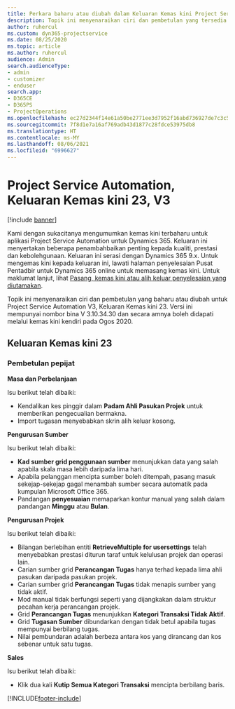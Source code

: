 ```yaml
---
title: Perkara baharu atau diubah dalam Keluaran Kemas kini Project Service Automation 23, V3
description: Topik ini menyenaraikan ciri dan pembetulan yang tersedia dalam Keluaran Kemas kini Project Service Automation 23, V3.
author: ruhercul
ms.custom: dyn365-projectservice
ms.date: 08/25/2020
ms.topic: article
ms.author: ruhercul
audience: Admin
search.audienceType:
- admin
- customizer
- enduser
search.app:
- D365CE
- D365PS
- ProjectOperations
ms.openlocfilehash: ec27d2344f14e61a50be2771ee3d7952f16abd736927de7c3c5a019351a3e067
ms.sourcegitcommit: 7f8d1e7a16af769adb43d1877c28fdce53975db8
ms.translationtype: HT
ms.contentlocale: ms-MY
ms.lasthandoff: 08/06/2021
ms.locfileid: "6996627"
---
```

# <a name="project-service-automation-update-release-23-v3"></a>Project Service Automation, Keluaran Kemas kini 23, V3

[!include [banner](../includes/psa-now-project-operations.md)]

Kami dengan sukacitanya mengumumkan kemas kini terbaharu untuk aplikasi Project Service Automation untuk Dynamics 365. Keluaran ini menyertakan beberapa penambahbaikan penting kepada kualiti, prestasi dan kebolehgunaan. Keluaran ini serasi dengan Dynamics 365 9.x. Untuk mengemas kini kepada keluaran ini, lawati halaman penyelesaian Pusat Pentadbir untuk Dynamics 365 online untuk memasang kemas kini. Untuk maklumat lanjut, lihat [Pasang, kemas kini atau alih keluar penyelesaian yang diutamakan](/power-platform/admin/install-remove-preferred-solution).

Topik ini menyenaraikan ciri dan pembetulan yang baharu atau diubah untuk Project Service Automation V3, Keluaran Kemas kini 23. Versi ini mempunyai nombor bina V 3.10.34.30 dan secara amnya boleh didapati melalui kemas kini kendiri pada Ogos 2020.

## <a name="update-release-23"></a>Keluaran Kemas kini 23

### <a name="bug-fixes"></a>Pembetulan pepijat

**Masa dan Perbelanjaan**

Isu berikut telah dibaiki:
- Kendalikan kes pinggir dalam **Padam Ahli Pasukan Projek** untuk memberikan pengecualian bermakna.
- Import tugasan menyebabkan skrin alih keluar kosong.

**Pengurusan Sumber**

Isu berikut telah dibaiki:

- **Kad sumber grid penggunaan sumber** menunjukkan data yang salah apabila skala masa lebih daripada lima hari.
- Apabila pelanggan mencipta sumber boleh ditempah, pasang masuk sekejap-sekejap gagal menambah sumber secara automatik pada kumpulan Microsoft Office 365.
- Pandangan **penyesuaian** memaparkan kontur manual yang salah dalam pandangan **Minggu** atau **Bulan**.

**Pengurusan Projek**

Isu berikut telah dibaiki:

- Bilangan berlebihan entiti **RetrieveMultiple for usersettings** telah menyebabkan prestasi diturun taraf untuk kelulusan projek dan operasi lain.
- Carian sumber grid **Perancangan Tugas** hanya terhad kepada lima ahli pasukan daripada pasukan projek. 
- Carian sumber grid **Perancangan Tugas** tidak menapis sumber yang tidak aktif.
- Mod manual tidak berfungsi seperti yang dijangkakan dalam struktur pecahan kerja perancangan projek.
- Grid **Perancangan Tugas** menunjukkan **Kategori Transaksi Tidak Aktif**.
- Grid **Tugasan Sumber** dibundarkan dengan tidak betul apabila tugas mempunyai berbilang tugas.
- Nilai pembundaran adalah berbeza antara kos yang dirancang dan kos sebenar untuk satu tugas.

**Sales**

Isu berikut telah dibaiki:

- Klik dua kali **Kutip Semua Kategori Transaksi** mencipta berbilang baris.


[!INCLUDE[footer-include](../includes/footer-banner.md)]